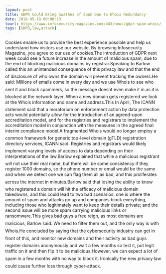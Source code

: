 ```yaml
---
layout: post
title: GDPR Could Bring Swathes of Spam Due to Whois Redundancy
date: 2018-05-18 00:00:13
tourl: https://www.infosecurity-magazine.com:443/news/gdpr-spam-whois/
tags: [GDPR,law,attack]
---
```

Cookies enable us to provide the best experience possible and help us understand how visitors use our website. By browsing Infosecurity Magazine, you agree to our use of cookies.The introduction of GDPR next week could see a future increase in the amount of malicious spam, due to the end of blocking malicious domains by registrar.Speaking to Barlow called this an unintended consequence of this privacy law and that the end of disclosure of who owns the domain will prevent tracking the owners.He said: Millions of emails come in every day and we use Whois to see who sent it and block spammers, so the message doesnt even make it in as it is blocked at the network layer. When a new domain gets registered we look at the Whois information and name and address.This In April, The ICANN statement said that a moratorium on enforcement action by data protection acts would potentially allow for the introduction of an agreed-upon accreditation model, and for the registries and registrars to implement the accreditation model in conjunction with the measures in the agreed final interim compliance model.A fragmented Whois would no longer employ a common framework for generic top-level domain (gTLD) registration directory services, ICANN said. Registries and registrars would likely implement varying levels of access to data depending on their interpretations of the law.Barlow explained that while a malicious registrant will not use their real name, but there will be some consistency if they register 1000 domains, so the phone number or email would be the same and when we detect one we can flag them all as bad, and this proliferates across the internet in minutes.Barlow said that losing the ability to know who registered a domain will hit the efficacy of malicious domain takedowns, and this could lead to two bad scenarios: one is where the amount of spam and attacks go up and companies block everything, including those who legitimately want to keep their details private; and the second issue will be more spam carrying malicious links or ransomware.This gives bad guys a free reign, as most domains are malicious, Barlow said. We need to filter them out, and the only way is with Whois.He concluded by saying that the cybersecurity industry can get in front of this, and monitor new domains and their activity as bad guys register domains anonymously and wait a few months so test it, put legit traffic on it and then flip it to be malicious.However, we can expect a lot of spam in a few months with no way to block it. Ironically the new privacy law could cause further loss through cyber-attack.